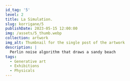 ```yaml
---
id_tag: '5'
level: 2
title: La Simulation.
slug: korrigane/5
publishDate: 2023-05-15 12:00:00
img: /assets/5_thumb.webp
collection: artwork
img_alt: Thumbnail for the single post of the artwork
description: |
  Perlin noise algorithm that draws a sandy beach
tags:
  - Generative art
  - Exhibitions
  - Physicals
---
```

